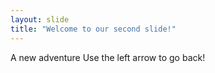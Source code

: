 ```yaml
---
layout: slide
title: "Welcome to our second slide!"
---
```

A new adventure
Use the left arrow to go back!
